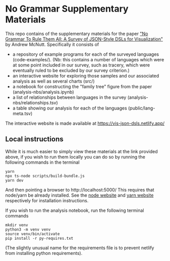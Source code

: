 # No Grammar Supplementary Materials

This repo contains of the supplementary materials for the paper ["No Grammar To Rule Them All: A Survey of JSON-Style DSLs for Visualization"](https://arxiv.org/pdf/2207.07998.pdf) by Andrew McNutt.
Specifically it consists of

- a repository of example programs for each of the surveyed languages (code-examples/). (Nb: this contains a number of languages which were at some point included in our survey, such as tracery, which were eventually ruled to be excluded by our survey criterion.)
- an interactive website for exploring those samples and our associated analysis as well as several charts (src/)
- a notebook for constructing the "family tree" figure from the paper (analysis-nbs/analysis.ipynb)
- a list of relationships between languages in the survey (analysis-nbs/relationships.tsv)
- a table showing our analysis for each of the languages (public/lang-meta.tsv)

The interactive website is made available at https://vis-json-dsls.netlify.app/


## Local instructions

While it is much easier to simply view these materials at the link provided above, if you wish to run them locally you can do so by running the following commands in the terminal

```
yarn
npx ts-node scripts/build-bundle.js
yarn dev
```

And then pointing a browser to http://localhost:5000/ This requires that node/yarn be already installed. See the [node website](https://nodejs.org/en/) and [yarn website](https://yarnpkg.com/) respectively for installation instructions.

If you wish to run the analysis notebook, run the following terminal commands

```
mkdir venv
python3 -m venv venv
source venv/bin/activate
pip install -r py-requires.txt
```

(The slightly unusual name for the requirements file is to prevent netlify from installing python requirements).